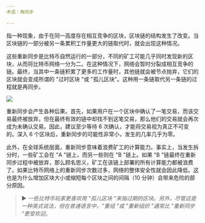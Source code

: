 ```yaml
---
术语：再同步

---
```

指一种现象，由于在同一高度存在相互竞争的区块，区块链的结构发生了改变。当区块链的一部分被另一条累积工作量更大的链取代时，就会出现这种情况。

这些重新同步是比特币自然运行的一部分，不同的矿工可能几乎同时发现新的区块，从而将比特币网络一分为二。在这种情况下，网络会暂时分裂成相互竞争的链。最终，当其中一条链积累了更多的工作量时，其他链就会被节点抛弃，它们的区块就会变成所谓的 "过时区块 "或 "孤儿区块"。这种用一条链取代另一条链的过程就是再同步。

![](../../dictionnaire/assets/9.webp)

重新同步会产生各种后果。首先，如果用户在一个区块中确认了一笔交易，而该交易最终被放弃，但在最终有效的链中却找不到这笔交易，那么他们的交易就会再次成为未确认交易。因此，建议至少等待 6 次确认，才能将交易视为真正不可变的。深入 6 个区块后，重新同步的可能性非常小，发生的几率几乎为零。

此外，在全球系统层面，重新同步意味着浪费矿工的计算能力。事实上，当发生拆分时，一些矿工会在 "A "链上，而另一些则在 "B "链上。如果 "B "链最终在重新同步过程中被放弃，那么顾名思义，矿工在该链上部署的所有计算能力都被浪费了。如果比特币网络上的重新同步次数过多，网络的整体安全性就会因此降低。这也是为什么增加区块大小或缩短每个区块之间的间隔（10 分钟）会带来危险的部分原因。

> ► *一些比特币玩家更喜欢用 "孤儿区块 "来指过期的区块。另外，尽管这是一种英式说法，但在普通语言中，"重组 "或 "重新组织 "通常比 "重新同步 "更受欢迎*。